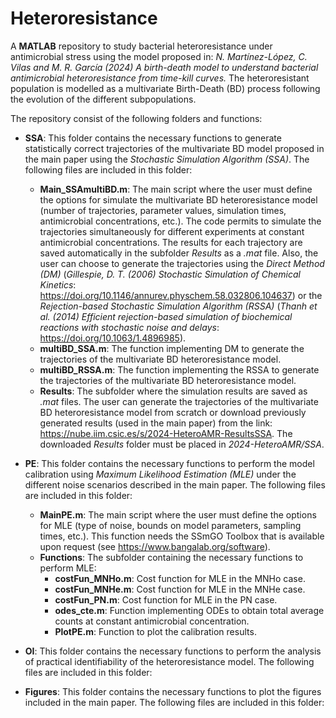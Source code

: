 # Heteroresistance
A **MATLAB** repository to study bacterial heteroresistance under antimicrobial stress using the model proposed in: *N. Martínez-López, C. Vilas and M. R. García (2024) A birth-death model to understand bacterial antimicrobial heteroresistance from time-kill curves.* The heteroresistant population is modelled as a multivariate Birth-Death (BD) process following the evolution of the different subpopulations.

The repository consist of the following folders and functions:

- **SSA**: This folder contains the necessary functions to generate statistically correct trajectories of the multivariate BD model proposed in the main paper using the *Stochastic Simulation Algorithm (SSA)*. The following files are included in this folder:
  - **Main_SSAmultiBD.m**: The main script where the user must define the options for simulate the multivariate BD heteroresistance model (number of trajectories, parameter values, simulation times, antimicrobial concentrations, etc.). The code permits to simulate the trajectories simultaneously for different experiments at constant antimicrobial concentrations. The results for each trajectory are saved automatically in the subfolder *Results* as a *.mat* file. Also, the user can choose to generate the trajectories using the *Direct Method (DM)* (*Gillespie, D. T. (2006) Stochastic Simulation of Chemical Kinetics*: https://doi.org/10.1146/annurev.physchem.58.032806.104637) or the *Rejection-based Stochastic Simulation Algorithm (RSSA)* (*Thanh et al. (2014) Efficient rejection-based simulation of biochemical reactions with stochastic noise and delays*: https://doi.org/10.1063/1.4896985).
  - **multiBD_SSA.m**: The function implementing DM to generate the trajectories of the multivariate BD heteroresistance model.
  - **multiBD_RSSA.m**: The function implementing the RSSA to generate the trajectories of the multivariate BD heteroresistance model.
  - **Results**: The subfolder where the simulation results are saved as *.mat* files. The user can generate the trajectories of the multivariate BD heteroresistance model from scratch or download previously generated results (used in the main paper) from the link: https://nube.iim.csic.es/s/2024-HeteroAMR-ResultsSSA. The downloaded *Results* folder must be placed in *2024-HeteroAMR/SSA*.
    
- **PE**: This folder contains the necessary functions to perform the model calibration using *Maximum Likelihood Estimation (MLE)* under the different noise scenarios described in the main paper. The following files are included in this folder:
  - **MainPE.m**: The main script where the user must define the options for MLE (type of noise, bounds on model parameters, sampling times, etc.). This function needs the SSmGO Toolbox that is available upon request (see https://www.bangalab.org/software).
  - **Functions**: The subfolder containing the necessary functions to perform MLE:
    - **costFun_MNHo.m**: Cost function for MLE in the MNHo case.
    - **costFun_MNHe.m**: Cost function for MLE in the MNHe case.
    - **costFun_PN.m**: Cost function for MLE in the PN case.
    - **odes_cte.m**: Function implementing ODEs to obtain total average counts at constant antimicrobial concentration.
    - **PlotPE.m**: Function to plot the calibration results.
      
- **OI**: This folder contains the necessary functions to perform the analysis of practical identifiability of the heteroresistance model. The following files are included in this folder:
  
- **Figures**: This folder contains the necessary functions to plot the figures included in the main paper. The following files are included in this folder:
